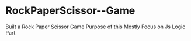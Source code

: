 # RockPaperScissor--Game
Built a Rock Paper Scissor Game Purpose of this Mostly Focus on Js Logic Part 
